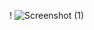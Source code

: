 ! ![Screenshot (1)](https://github.com/user-attachments/assets/6a2a1d87-82f5-4f9f-9d21-bf667a33b134)
